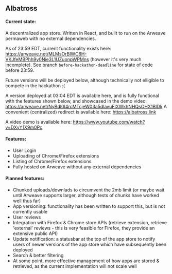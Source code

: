## Albatross

#### Current state:
A decentralized app store. Written in React, and built to run on the Arweave permaweb with no external dependencies. 

As of 23:59 EDT, current functionality exists here: https://arweave.net/MLMsOrBlWC6H-VKJfeMBPhh9y0Nie3L1UZuonpWPMns (however it's very much incomplete). See branch `before-hackathon-deadline` for state of code before 23:59. 

Future versions will be deployed below, although technically not elligible to compete in the hackathon :(

A version deployed at 03:04 EDT is available here, and is fully functional with the features shown below, and showcased in the demo video: https://arweave.net/NyBdl0I4rcMTcjeW03a5dlavuFIXWkhNHQsOHX1BlDk
A convenient (centralized) redirect is available here: https://albatross.link

A video demo is available here: https://www.youtube.com/watch?v=DXyY1X9m0Pc

#### Features:
- User Login
- Uploading of Chrome/Firefox extensions
- Listing of Chrome/Firefox extensions
- Fully hosted on Arweave without any external dependencies

#### Planned features:
- Chunked uploads/downlads to circumvent the 2mb limit (or maybe wait until Arweave supports larger, although tests of chunks have worked well thus far)
- App versioning: functionality has been written to support this, but is not currently usable
- User reviews
- Integration with Firefox & Chrome store APIs (retrieve extension, retrieve 'external' reviews - this is very feasible for Firefox, they provide an extensive public API)
- Update notification: a statusbar at the top of the app store to notify users of newer versions of the app store which have subsequently been deployed
- Search & better filtering
- At some point, more effective management of how apps are stored & retrieved, as the current implementation will not scale well
